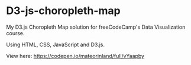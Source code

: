 # D3-js-choropleth-map
My D3.js Choropleth Map solution for freeCodeCamp's Data Visualization course.


Using HTML, CSS, JavaScript and D3.js.

View here: https://codepen.io/mateorinland/full/vYaapby
